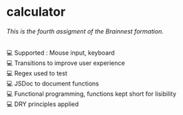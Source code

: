 ﻿# calculator
###### This is the fourth assigment of the Brainnest formation.
💻 Supported : Mouse input, keyboard</br>
💻 Transitions to improve user experience</br>
💻 Regex used to test</br>
💻 JSDoc to document functions</br>
💻 Functional programming, functions kept short for lisibility</br>
💻 DRY principles applied</br>

